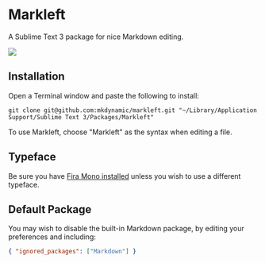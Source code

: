# Markleft

A Sublime Text 3 package for nice Markdown editing.

![](https://scrn.es/37ImhN34IBgpHNxrz32LF5.gif)

## Installation

Open a Terminal window and paste the following to install:

```
git clone git@github.com:mkdynamic/markleft.git "~/Library/Application Support/Sublime Text 3/Packages/Markleft"
```

To use Markleft, choose "Markleft" as the syntax when editing a file.

## Typeface

Be sure you have [Fira Mono installed](https://mozilla.github.io/Fira/) unless you wish to use a different typeface.

## Default Package

You may wish to disable the built-in Markdown package, by editing your preferences and including:

```json
{ "ignored_packages": ["Markdown"] }
```

